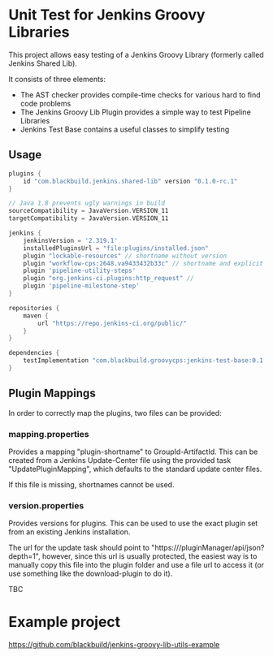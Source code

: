 Unit Test for Jenkins Groovy Libraries
======================================

This project allows easy testing of a Jenkins Groovy Library (formerly called Jenkins Shared Lib).

It consists of three elements:

- The AST checker provides compile-time checks for various hard to find code problems
- The Jenkins Groovy Lib Plugin provides a simple way to test Pipeline Libraries
- Jenkins Test Base contains a useful classes to simplify testing

## Usage

```groovy
plugins {
    id "com.blackbuild.jenkins.shared-lib" version "0.1.0-rc.1"
}

// Java 1.8 prevents ugly warnings in build
sourceCompatibility = JavaVersion.VERSION_11
targetCompatibility = JavaVersion.VERSION_11

jenkins {
    jenkinsVersion = '2.319.1'
    installedPluginsUrl = "file:plugins/installed.json"
    plugin "lockable-resources" // shortname without version
    plugin "workflow-cps:2648.va9433432b33c" // shortname and explicit version
    plugin 'pipeline-utility-steps'
    plugin "org.jenkins-ci.plugins:http_request" //
    plugin 'pipeline-milestone-step'
}

repositories {
    maven {
        url "https://repo.jenkins-ci.org/public/"
    }
}

dependencies {
    testImplementation "com.blackbuild.groovycps:jenkins-test-base:0.1.0-rc.1"
}
```
## Plugin Mappings
In order to correctly map the plugins, two files can be provided:

### mapping.properties

Provides a mapping "plugin-shortname" to GroupId-ArtifactId. This can be created from a Jenkins Update-Center file using the provided task "UpdatePluginMapping", which defaults to the standard update center files.

If this file is missing, shortnames cannot be used.

### version.properties

Provides versions for plugins. This can be used to use the exact plugin set from
an existing Jenkins installation.

The url for the update task should point to "https://<jenkins>/pluginManager/api/json?depth=1", however, since this url is usually protected, the easiest way is to manually copy this file into the plugin folder and use a file url to access it (or use something like the download-plugin to do it). 



TBC

# Example project

https://github.com/blackbuild/jenkins-groovy-lib-utils-example
